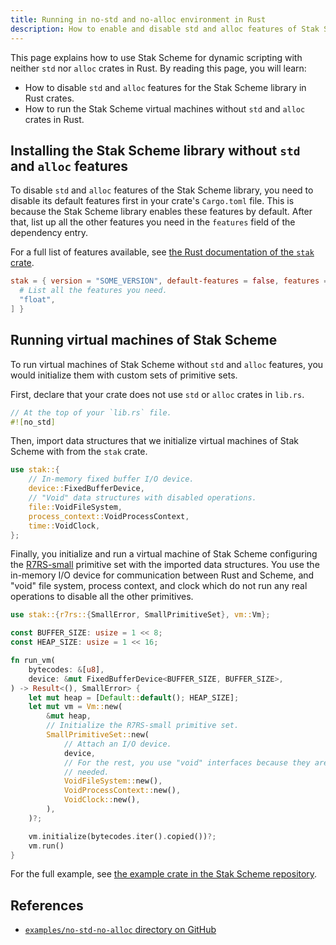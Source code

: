 ```yaml
---
title: Running in no-std and no-alloc environment in Rust
description: How to enable and disable std and alloc features of Stak Scheme for specific environments in Rust
---
```


This page explains how to use Stak Scheme for dynamic scripting with neither `std` nor `alloc` crates in Rust. By reading this page, you will learn:

- How to disable `std` and `alloc` features for the Stak Scheme library in Rust crates.
- How to run the Stak Scheme virtual machines without `std` and `alloc` crates in Rust.

## Installing the Stak Scheme library without `std` and `alloc` features

To disable `std` and `alloc` features of the Stak Scheme library, you need to disable its default features first in your crate's `Cargo.toml` file. This is because the Stak Scheme library enables these features by default. After that, list up all the other features you need in the `features` field of the dependency entry.

For a full list of features available, see [the Rust documentation of the `stak` crate](https://docs.rs/stak).

```toml
stak = { version = "SOME_VERSION", default-features = false, features = [
  # List all the features you need.
  "float",
] }
```

## Running virtual machines of Stak Scheme

To run virtual machines of Stak Scheme without `std` and `alloc` features, you would initialize them with custom sets of primitive sets.

First, declare that your crate does not use `std` or `alloc` crates in `lib.rs`.

```rust
// At the top of your `lib.rs` file.
#![no_std]
```

Then, import data structures that we initialize virtual machines of Stak Scheme with from the `stak` crate.

```rust
use stak::{
    // In-memory fixed buffer I/O device.
    device::FixedBufferDevice,
    // "Void" data structures with disabled operations.
    file::VoidFileSystem,
    process_context::VoidProcessContext,
    time::VoidClock,
};
```

Finally, you initialize and run a virtual machine of Stak Scheme configuring the [R7RS-small][r7rs-small] primitive set with the imported data structures. You use the in-memory I/O device for communication between Rust and Scheme, and "void" file system, process context, and clock which do not run any real operations to disable all the other primitives.

```rust
use stak::{r7rs::{SmallError, SmallPrimitiveSet}, vm::Vm};

const BUFFER_SIZE: usize = 1 << 8;
const HEAP_SIZE: usize = 1 << 16;

fn run_vm(
    bytecodes: &[u8],
    device: &mut FixedBufferDevice<BUFFER_SIZE, BUFFER_SIZE>,
) -> Result<(), SmallError> {
    let mut heap = [Default::default(); HEAP_SIZE];
    let mut vm = Vm::new(
        &mut heap,
        // Initialize the R7RS-small primitive set.
        SmallPrimitiveSet::new(
            // Attach an I/O device.
            device,
            // For the rest, you use "void" interfaces because they are not
            // needed.
            VoidFileSystem::new(),
            VoidProcessContext::new(),
            VoidClock::new(),
        ),
    )?;

    vm.initialize(bytecodes.iter().copied())?;
    vm.run()
}
```

For the full example, see [the example crate in the Stak Scheme repository](https://github.com/raviqqe/stak/blob/main/examples/no-std-no-alloc).

## References

- [`examples/no-std-no-alloc` directory on GitHub](https://github.com/raviqqe/stak/tree/main/examples/no-std-no-alloc)

[r7rs-small]: https://small.r7rs.org/

